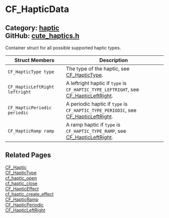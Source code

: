 [//]: # (This file is automatically generated by Cute Framework's docs parser.)
[//]: # (Do not edit this file by hand!)
[//]: # (See: https://github.com/RandyGaul/cute_framework/blob/master/samples/docs_parser.cpp)
[](../header.md ':include')

# CF_HapticData

Category: [haptic](/api_reference?id=haptic)  
GitHub: [cute_haptics.h](https://github.com/RandyGaul/cute_framework/blob/master/include/cute_haptics.h)  
---

Container struct for all possible supported haptic types.

Struct Members | Description
--- | ---
`CF_HapticType type` | The type of the haptic, see [CF_HapticType](/haptic/cf_haptictype.md).
`CF_HapticLeftRight leftright` | A leftright haptic if `type` is `CF_HAPTIC_TYPE_LEFTRIGHT`, see [CF_HapticLeftRight](/haptic/cf_hapticleftright.md).
`CF_HapticPeriodic periodic` | A periodic haptic if `type` is `CF_HAPTIC_TYPE_PERIODIC`, see [CF_HapticLeftRight](/haptic/cf_hapticleftright.md).
`CF_HapticRamp ramp` | A ramp haptic if `type` is `CF_HAPTIC_TYPE_RAMP`, see [CF_HapticLeftRight](/haptic/cf_hapticleftright.md).

## Related Pages

[CF_Haptic](/haptic/cf_haptic.md)  
[CF_HapticType](/haptic/cf_haptictype.md)  
[cf_haptic_open](/haptic/cf_haptic_open.md)  
[cf_haptic_close](/haptic/cf_haptic_close.md)  
[CF_HapticEffect](/haptic/cf_hapticeffect.md)  
[cf_haptic_create_effect](/haptic/cf_haptic_create_effect.md)  
[CF_HapticRamp](/haptic/cf_hapticramp.md)  
[CF_HapticPeriodic](/haptic/cf_hapticperiodic.md)  
[CF_HapticLeftRight](/haptic/cf_hapticleftright.md)  
